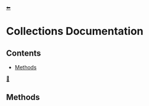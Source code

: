 [⬅](../../README.md)
# Collections Documentation
## Contents
- [Methods](#methods)

[🔼](#collections-documentation)
## Methods
